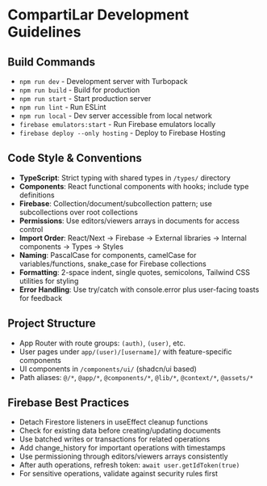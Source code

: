 # CompartiLar Development Guidelines

## Build Commands
- `npm run dev` - Development server with Turbopack
- `npm run build` - Build for production
- `npm run start` - Start production server
- `npm run lint` - Run ESLint
- `npm run local` - Dev server accessible from local network
- `firebase emulators:start` - Run Firebase emulators locally
- `firebase deploy --only hosting` - Deploy to Firebase Hosting

## Code Style & Conventions
- **TypeScript**: Strict typing with shared types in `/types/` directory
- **Components**: React functional components with hooks; include type definitions
- **Firebase**: Collection/document/subcollection pattern; use subcollections over root collections
- **Permissions**: Use editors/viewers arrays in documents for access control
- **Import Order**: React/Next → Firebase → External libraries → Internal components → Types → Styles
- **Naming**: PascalCase for components, camelCase for variables/functions, snake_case for Firebase collections
- **Formatting**: 2-space indent, single quotes, semicolons, Tailwind CSS utilities for styling
- **Error Handling**: Use try/catch with console.error plus user-facing toasts for feedback

## Project Structure
- App Router with route groups: `(auth)`, `(user)`, etc.
- User pages under `app/(user)/[username]/` with feature-specific components
- UI components in `/components/ui/` (shadcn/ui based)
- Path aliases: `@/*`, `@app/*`, `@components/*`, `@lib/*`, `@context/*`, `@assets/*`

## Firebase Best Practices
- Detach Firestore listeners in useEffect cleanup functions
- Check for existing data before creating/updating documents
- Use batched writes or transactions for related operations
- Add change_history for important operations with timestamps
- Use permissioning through editors/viewers arrays consistently
- After auth operations, refresh token: `await user.getIdToken(true)`
- For sensitive operations, validate against security rules first